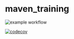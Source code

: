 # maven_training

![example workflow](https://github.com/Geek2Botch/maven_training/actions/workflows/build.yml/badge.svg)

[![codecov](https://codecov.io/gh/Geek2Botch/maven_training/branch/main/graph/badge.svg?token=E1XZJWkbJJ)](https://codecov.io/gh/Geek2Botch/maven_training)


